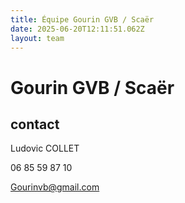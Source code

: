 ```yaml
---
title: Équipe Gourin GVB / Scaër
date: 2025-06-20T12:11:51.062Z
layout: team
---
```


# Gourin GVB / Scaër



## contact 

Ludovic COLLET

06 85 59 87 10

Gourinvb@gmail.com

